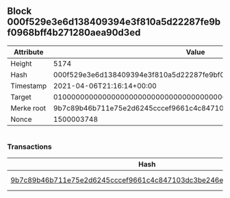 ## Block 000f529e3e6d138409394e3f810a5d22287fe9bf0968bff4b271280aea90d3ed

Attribute | Value
--- | ---
Height | 5174
Hash | 000f529e3e6d138409394e3f810a5d22287fe9bf0968bff4b271280aea90d3ed
Timestamp | 2021-04-06T21:16:14+00:00
Target | 0100000000000000000000000000000000000000000000000000000000000000
Merke root | 9b7c89b46b711e75e2d6245cccef9661c4c847103dc3be246ea1dad07499d092
Nonce | 1500003748

```

```

### Transactions

Hash | Amount
--- | ---
[9b7c89b46b711e75e2d6245cccef9661c4c847103dc3be246ea1dad07499d092](9b7c89b46b711e75e2d6245cccef9661c4c847103dc3be246ea1dad07499d092.md) | 10.00000000 SKEPTI 
